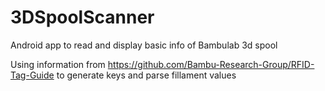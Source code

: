 # 3DSpoolScanner
Android app to read and display basic info of Bambulab 3d spool

Using information from https://github.com/Bambu-Research-Group/RFID-Tag-Guide to generate keys and parse fillament values
